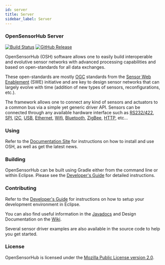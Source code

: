 ```yaml
---
id: server
title: Server
sidebar_label: Server
---
```


### OpenSensorHub Server

[![Build Status](https://travis-ci.org/opensensorhub/osh-core.svg?branch=master)](https://travis-ci.org/opensensorhub/osh-core)
[![GitHub Release](https://img.shields.io/github/release/opensensorhub/osh-core.svg)](https://github.com/opensensorhub/osh-core/releases/latest)

OpenSensorHub (OSH) software allows one to easily build interoperable and evolutive sensor networks with advanced processing capabilities and based on open-standards for all data exchanges. 

These open-standards are mostly [OGC](http://www.opengeospatial.org) standards from the [Sensor Web Enablement](http://www.opengeospatial.org/projects/groups/sensorwebdwg) (SWE) initiative and are key to design sensor networks that can largely evolve with time (addition of new types of sensors, reconfigurations, etc.).

The framework allows one to connect any kind of sensors and actuators to a common bus via a simple yet generic driver API. Sensors can be connected through any available hardware interface such as [RS232/422](http://en.wikipedia.org/wiki/RS-232), [SPI](http://en.wikipedia.org/wiki/Serial_Peripheral_Interface_Bus), [I2C](http://en.wikipedia.org/wiki/I%C2%B2C), [USB](http://en.wikipedia.org/wiki/USB), [Ethernet](http://en.wikipedia.org/wiki/Ethernet), [Wifi](http://en.wikipedia.org/wiki/Wi-Fi), [Bluetooth](http://en.wikipedia.org/wiki/Bluetooth), [ZigBee](http://en.wikipedia.org/wiki/ZigBee), [HTTP](http://en.wikipedia.org/wiki/Hypertext_Transfer_Protocol), etc...

### Using

Refer to the [Documentation Site](http://docs.opensensorhub.org/) for instructions on how to install and use OSH, as well as get the latest news.

### Building

OpenSensorHub can be built using Gradle either from the command line or within Eclipse. Please see the [Developer's Guide](http://docs.opensensorhub.org/latest/dev-guide/#building-from-source) for detailed instructions.


### Contributing

Refer to the [Developer's Guide](http://docs.opensensorhub.org/latest/dev-guide/#building-with-eclipse) for instructions on how to setup your development environment in Eclipse.

You can also find useful information in the [Javadocs](http://docs.opensensorhub.org/dev/javadoc/) and Design Documentation on the [Wiki](../../wiki/Home). 

Several sensor driver examples are also available in the source code to help you get started.

### License

OpenSensorHub is licensed under the [Mozilla Public License version 2.0](http://www.mozilla.org/MPL/2.0/).

